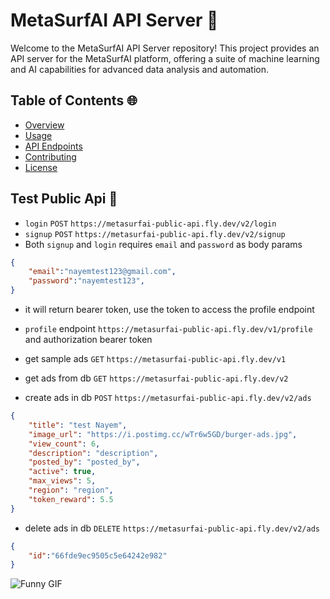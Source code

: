 # MetaSurfAI API Server 🚀

Welcome to the MetaSurfAI API Server repository! This project provides an API server for the MetaSurfAI platform, offering a suite of machine learning and AI capabilities for advanced data analysis and automation.

## Table of Contents 🌐

- [Overview](#overview)
- [Usage](#usage)
- [API Endpoints](#api-endpoints)
- [Contributing](#contributing)
- [License](#license)

## Test Public Api 🦀

- `login` `POST` `https://metasurfai-public-api.fly.dev/v2/login`
- `signup` `POST` `https://metasurfai-public-api.fly.dev/v2/signup`
- Both `signup` and `login` requires `email` and `password` as body params

```json
{
    "email":"nayemtest123@gmail.com",
    "password":"nayemtest123",
}
```

- it will return bearer token, use the token to access the profile endpoint 
- `profile` endpoint `https://metasurfai-public-api.fly.dev/v1/profile` and authorization bearer token

- get sample ads `GET` `https://metasurfai-public-api.fly.dev/v1`
- get ads from db `GET` `https://metasurfai-public-api.fly.dev/v2`
- create ads in db `POST` `https://metasurfai-public-api.fly.dev/v2/ads`

```json
{
    "title": "test Nayem",
    "image_url": "https://i.postimg.cc/wTr6w5GD/burger-ads.jpg",
    "view_count": 6,
    "description": "description",
    "posted_by": "posted_by",
    "active": true,
    "max_views": 5,
    "region": "region",
    "token_reward": 5.5
}
```

- delete ads in db `DELETE` `https://metasurfai-public-api.fly.dev/v2/ads`

```json
{
    "id":"66fde9ec9505c5e64242e982"
}
```


![Funny GIF](https://media.giphy.com/media/HCTfYH2Xk5yw/giphy.gif?cid=790b7611q1p4oj3wetxecugn3qgfrnvda5w17sa8qbpq2kbo&ep=v1_gifs_search&rid=giphy.gif&ct=g)
